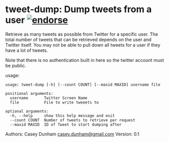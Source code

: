 # tweet-dump: Dump tweets from a user [![endorse](http://api.coderwall.com/caseydunham/endorse.png)](http://coderwall.com/caseydunham)

Retrieve as many tweets as possible from Twitter for a specific user. The total number of tweets that can
be retrieved depends on the user and Twitter itself. You may not be able to pull down all tweets for a user
if they have a lot of tweets.

Note that there is no authentication built in here so the twitter account must be public.

usage:

    usage: tweet-dump [-h] [--count COUNT] [--maxid MAXID] username file

    positional arguments:
      username       Twitter Screen Name
      file           File to write tweeets to

    optional arguments:
      -h, --help     show this help message and exit
      --count COUNT  Number of tweets to retrieve per request
      --maxid MAXID  ID of Tweet to start dumping after

Authors: Casey Dunham <casey.dunham@gmail.com>
Version: 0.1